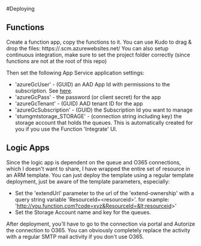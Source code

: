 #Deploying

## Functions

Create a function app, copy the functions to it. 
You can use Kudo to drag & drop the files: https://<FunctionAppName>.scm.azurewebsites.net/ 
You can also setup continuous integration, make sure to set the project folder correctly (since functions are not at the root of this repo)

Then set the following App Service application settings:

- 'azureGcUser' - (GUID) an AAD App Id with permissions to the subscription. See [here](https://docs.microsoft.com/en-us/azure/azure-resource-manager/resource-group-create-service-principal-portal).
- 'azureGcPass' - the password (or client secret) for the app
- 'azureGcTenant' - (GUID) AAD tenant ID for the app
- 'azureGcSubscription' - (GUID) the Subscription Id you want to manage
- 'stumgmtstorage_STORAGE' - (connection string including key) the storage account that holds the queues. This is automatically created for you if you use the Function 'Integrate' UI.

## Logic Apps

Since the logic app is dependent on the queue and O365 connections, which I doesn't want to share, I have wrapped the entire set of resource in an ARM template.
You can just deploy the template using a regular template deployment, just be aware of the template parameters, especially:
  
  - Set the 'extendUrl' parameter to the url of the 'extend-ownership' with a query string variable 'ResourceId=&lt;resourceid&gt;'. for example: 'http://you.function.com?code=xyz&ResourceId=&lt;resourceid&gt;'
  - Set the Storage Account name and key for the queues.

After deployment, you'll have to go to the connection via portal and Autorize the connection to O365.
You can obviously completely replace the activity with a regular SMTP mail activity if you don't use O365.
